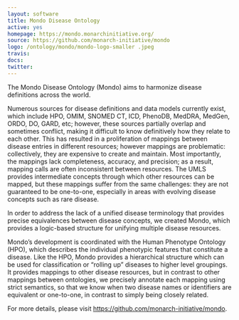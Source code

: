 ```yaml
---
layout: software
title: Mondo Disease Ontology
active: yes
homepage: https://mondo.monarchinitiative.org/
source: https://github.com/monarch-initiative/mondo
logo: /ontology/mondo/mondo-logo-smaller .jpeg
travis: 
docs:
twitter: 
---
```


The Mondo Disease Ontology (Mondo) aims to harmonize disease definitions across the world.

Numerous sources for disease definitions and data models currently exist, which include HPO, OMIM, SNOMED CT, ICD, PhenoDB, MedDRA, MedGen, ORDO, DO, GARD, etc;
however, these sources partially overlap and sometimes conflict, making it difficult to know definitively how they relate to each other.
This has resulted in a proliferation of mappings between disease entries in different resources; however mappings are problematic: collectively, they are expensive to create and maintain.
Most importantly, the mappings lack completeness, accuracy, and precision; as a result, mapping calls are often inconsistent between resources.
The UMLS provides intermediate concepts through which other resources can be mapped, but these mappings suffer from the same challenges: they are not guaranteed to be one-to-one, especially in areas with evolving disease concepts such as rare disease.

In order to address the lack of a unified disease terminology that provides precise equivalences between disease concepts, we created Mondo, which provides a logic-based structure for unifying multiple disease resources.

Mondo’s development is coordinated with the Human Phenotype Ontology (HPO), which describes the individual phenotypic features that constitute a disease. Like the HPO, Mondo provides a hierarchical structure which can be used for classification or “rolling up” diseases to higher level groupings.
It provides mappings to other disease resources, but in contrast to other mappings between ontologies, we precisely annotate each mapping using strict semantics, so that we know when two disease names or identifiers are equivalent or one-to-one, in contrast to simply being closely related.

For more details, please visit https://github.com/monarch-initiative/mondo.
